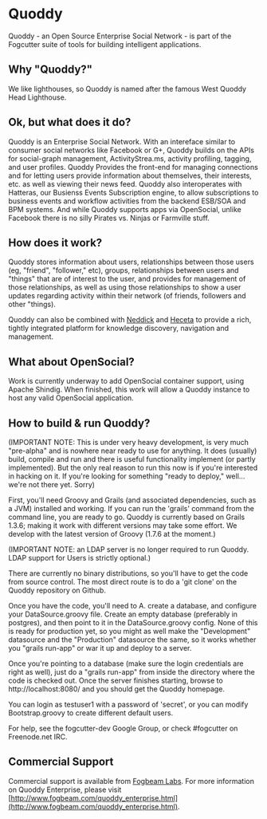 Quoddy
========

Quoddy - an Open Source Enterprise Social Network - is part of the Fogcutter suite of tools for building intelligent applications.

Why "Quoddy?"
----------------

We like lighthouses, so Quoddy is named after the famous West Quoddy Head Lighthouse.

Ok, but what does it do?
--------------------------

Quoddy is an Enterprise Social Network. With an intereface similar to consumer social networks like
Facebook or G+, Quoddy builds on the APIs for social-graph management, ActivityStrea.ms, activity profiling, 
tagging, and user profiles. Quoddy Provides the front-end  for managing connections and for letting users 
provide information about themselves, their interests, etc. as well as viewing their news feed.  Quoddy also
interoperates with Hatteras, our Busienss Events Subscription engine, to allow subscriptions to business
events and workflow activities from the backend ESB/SOA and BPM systems.  And while Quoddy supports apps via
OpenSocial, unlike Facebook there is no silly Pirates vs. Ninjas or Farmville stuff.

How does it work?
--------------------

Quoddy stores information about users, relationships between those users (eg, "friend", "follower," etc), groups,
relationships between users and "things" that are of interest to the user, and provides for management of those
relationships, as well as using those relationships to show a user updates regarding activity within their
network (of friends, followers and other "things).

Quoddy can also be combined with [Neddick](https://github.com/fogbeam/Neddick) and [Heceta](https://github.com/fogbeam/Heceta)
to provide a rich, tightly integrated platform for knowledge discovery, navigation and management.

What about OpenSocial?
--------------------------

Work is currently underway to add OpenSocial container support, using Apache Shindig.  When finished, this work
will allow a Quoddy instance to host any valid OpenSocial application.

How to build & run Quoddy?
----------------------------

(IMPORTANT NOTE: This is under very heavy development, is very much "pre-alpha" and is nowhere near
ready to use for anything.  It does (usually) build, compile and run and there is useful functionality
implement (or partly implemented).  But the only real reason to run this now is if you're interested in
hacking on it.  If you're looking for something "ready to deploy," well... we're not there yet. Sorry) 

First, you'll need Groovy and Grails (and associated dependencies, such as a JVM) installed and
working.  If you can run the 'grails' command from the command line, you are ready to go.
Quoddy is currently based on Grails 1.3.6; making it work with different versions may take
some effort.  We develop with the latest version of Groovy (1.7.6 at the moment.)

(IMPORTANT NOTE: an LDAP server is no longer required to run Quoddy.  LDAP support for Users is
strictly optional.)

There are currently no binary distributions, so you'll have to get the code from source control.  The most direct
route is to do a 'git clone' on the Quoddy repository on Github.  

Once you have the code, you'll need to A. create a database, and configure your DataSource.groovy file.  Create an
empty database (preferably in postgres), and then point to it in the DataSource.groovy config.  None of this is
ready for production yet, so you might as well make the "Development" datasource and the "Production" datasource the 
same, so it works whether you "grails run-app" or war it up and deploy to a server.

Once you're pointing to a database (make sure the login credentials are right as well), just do a "grails run-app"
from inside the directory where the code is checked out.  Once the server finishes starting, browse to
http://localhost:8080/ and you should get the Quoddy homepage.  

You can login as testuser1 with a password of 'secret', or you can modify Bootstrap.groovy to create
different default users.

For help, see the fogcutter-dev Google Group, or check #fogcutter on Freenode.net IRC.	

Commercial Support
------------------

Commercial support is available from [Fogbeam Labs](http://www.fogbeam.com).  For more information on
Quoddy Enterprise, please visit [http://www.fogbeam.com/quoddy_enterprise.html](http://www.fogbeam.com/quoddy_enterprise.html).
